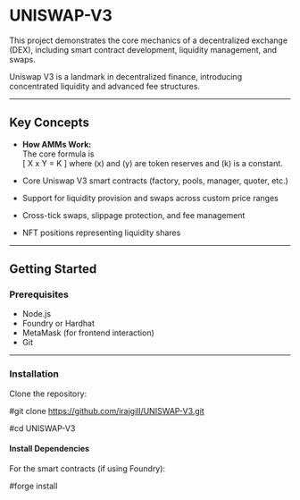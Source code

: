 # UNISWAP-V3

This project demonstrates the core mechanics of a decentralized exchange (DEX), including smart contract development, liquidity management, and swaps.

Uniswap V3 is a landmark in decentralized finance, introducing concentrated liquidity and advanced fee structures.

---

## Key Concepts

- **How AMMs Work:**  
  The core formula is  
  \[
  X x Y = K
  \]
  where \(x\) and \(y\) are token reserves and \(k\) is a constant.

- Core Uniswap V3 smart contracts (factory, pools, manager, quoter, etc.)
- Support for liquidity provision and swaps across custom price ranges
- Cross-tick swaps, slippage protection, and fee management
- NFT positions representing liquidity shares

---

## Getting Started

### Prerequisites

- Node.js
- Foundry or Hardhat
- MetaMask (for frontend interaction)
- Git

---

### Installation

Clone the repository:

#git clone https://github.com/irajgill/UNISWAP-V3.git

#cd UNISWAP-V3


#### Install Dependencies

For the smart contracts (if using Foundry):

#forge install
